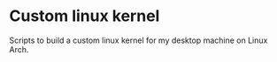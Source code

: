 Custom linux kernel
===================
Scripts to build a custom linux kernel for my desktop machine on Linux
Arch.
